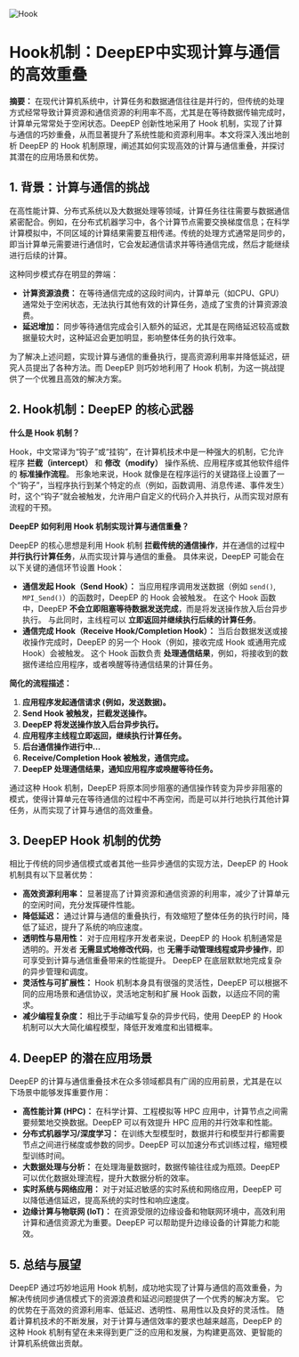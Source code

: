 ![Hook](BigModel/Hook/Hook.png)
# Hook机制：DeepEP中实现计算与通信的高效重叠

**摘要：**  在现代计算机系统中，计算任务和数据通信往往是并行的，但传统的处理方式经常导致计算资源和通信资源的利用率不高，尤其是在等待数据传输完成时，计算单元常常处于空闲状态。DeepEP 创新性地采用了 Hook 机制，实现了计算与通信的巧妙重叠，从而显著提升了系统性能和资源利用率。本文将深入浅出地剖析 DeepEP 的 Hook 机制原理，阐述其如何实现高效的计算与通信重叠，并探讨其潜在的应用场景和优势。

## 1. 背景：计算与通信的挑战

在高性能计算、分布式系统以及大数据处理等领域，计算任务往往需要与数据通信紧密配合。例如，在分布式机器学习中，各个计算节点需要交换梯度信息；在科学计算模拟中，不同区域的计算结果需要互相传递。传统的处理方式通常是同步的，即当计算单元需要进行通信时，它会发起通信请求并等待通信完成，然后才能继续进行后续的计算。

这种同步模式存在明显的弊端：

* **计算资源浪费：** 在等待通信完成的这段时间内，计算单元（如CPU、GPU）通常处于空闲状态，无法执行其他有效的计算任务，造成了宝贵的计算资源浪费。
* **延迟增加：**  同步等待通信完成会引入额外的延迟，尤其是在网络延迟较高或数据量较大时，这种延迟会更加明显，影响整体任务的执行效率。

为了解决上述问题，实现计算与通信的重叠执行，提高资源利用率并降低延迟，研究人员提出了各种方法。而 DeepEP 则巧妙地利用了 Hook 机制，为这一挑战提供了一个优雅且高效的解决方案。

## 2. Hook机制：DeepEP 的核心武器

**什么是 Hook 机制？**

Hook，中文常译为“钩子”或“挂钩”，在计算机技术中是一种强大的机制，它允许程序 **拦截（intercept）** 和 **修改（modify）**  操作系统、应用程序或其他软件组件的 **标准操作流程**。 形象地来说，Hook 就像是在程序运行的关键路径上设置了一个“钩子”，当程序执行到某个特定的点（例如，函数调用、消息传递、事件发生）时，这个“钩子”就会被触发，允许用户自定义的代码介入并执行，从而实现对原有流程的干预。

**DeepEP 如何利用 Hook 机制实现计算与通信重叠？**

DeepEP 的核心思想是利用 Hook 机制 **拦截传统的通信操作**，并在通信的过程中 **并行执行计算任务**，从而实现计算与通信的重叠。 具体来说，DeepEP 可能会在以下关键的通信环节设置 Hook：

* **通信发起 Hook（Send Hook）：** 当应用程序调用发送数据（例如 `send()`, `MPI_Send()`）的函数时，DeepEP 的 Hook 会被触发。  在这个 Hook 函数中，DeepEP **不会立即阻塞等待数据发送完成**，而是将发送操作放入后台异步执行。  与此同时，主线程可以 **立即返回并继续执行后续的计算任务**。
* **通信完成 Hook（Receive Hook/Completion Hook）：** 当后台数据发送或接收操作完成时，DeepEP 的另一个 Hook（例如，接收完成 Hook 或通用完成 Hook）会被触发。 这个 Hook 函数负责 **处理通信结果**，例如，将接收到的数据传递给应用程序，或者唤醒等待通信结果的计算任务。

**简化的流程描述：**

1. **应用程序发起通信请求 (例如，发送数据)。**
2. **Send Hook 被触发，拦截发送操作。**
3. **DeepEP 将发送操作放入后台异步执行。**
4. **应用程序主线程立即返回，继续执行计算任务。**
5. **后台通信操作进行中...**
6. **Receive/Completion Hook 被触发，通信完成。**
7. **DeepEP 处理通信结果，通知应用程序或唤醒等待任务。**

通过这种 Hook 机制，DeepEP 将原本同步阻塞的通信操作转变为异步非阻塞的模式，使得计算单元在等待通信的过程中不再空闲，而是可以并行地执行其他计算任务，从而实现了计算与通信的高效重叠。

## 3. DeepEP Hook 机制的优势

相比于传统的同步通信模式或者其他一些异步通信的实现方法，DeepEP 的 Hook 机制具有以下显著优势：

* **高效资源利用率：**  显著提高了计算资源和通信资源的利用率，减少了计算单元的空闲时间，充分发挥硬件性能。
* **降低延迟：**  通过计算与通信的重叠执行，有效缩短了整体任务的执行时间，降低了延迟，提升了系统的响应速度。
* **透明性与易用性：**  对于应用程序开发者来说，DeepEP 的 Hook 机制通常是透明的。开发者 **无需显式地修改代码**，也 **无需手动管理线程或异步操作**，即可享受到计算与通信重叠带来的性能提升。 DeepEP 在底层默默地完成复杂的异步管理和调度。
* **灵活性与可扩展性：**  Hook 机制本身具有很强的灵活性，DeepEP 可以根据不同的应用场景和通信协议，灵活地定制和扩展 Hook 函数，以适应不同的需求。
* **减少编程复杂度：**  相比于手动编写复杂的异步代码，使用 DeepEP 的 Hook 机制可以大大简化编程模型，降低开发难度和出错概率。

## 4. DeepEP 的潜在应用场景

DeepEP 的计算与通信重叠技术在众多领域都具有广阔的应用前景，尤其是在以下场景中能够发挥重要作用：

* **高性能计算 (HPC)：**  在科学计算、工程模拟等 HPC 应用中，计算节点之间需要频繁地交换数据。DeepEP 可以有效提升 HPC 应用的并行效率和性能。
* **分布式机器学习/深度学习：**  在训练大型模型时，数据并行和模型并行都需要节点之间进行梯度或参数的同步。DeepEP 可以加速分布式训练过程，缩短模型训练时间。
* **大数据处理与分析：**  在处理海量数据时，数据传输往往成为瓶颈。DeepEP 可以优化数据处理流程，提升大数据分析的效率。
* **实时系统与网络应用：**  对于对延迟敏感的实时系统和网络应用，DeepEP 可以降低通信延迟，提高系统的实时性和响应速度。
* **边缘计算与物联网 (IoT)：**  在资源受限的边缘设备和物联网环境中，高效利用计算和通信资源尤为重要。DeepEP 可以帮助提升边缘设备的计算能力和能效。

## 5. 总结与展望

DeepEP 通过巧妙地运用 Hook 机制，成功地实现了计算与通信的高效重叠，为解决传统同步通信模式下的资源浪费和延迟问题提供了一个优秀的解决方案。 它的优势在于高效的资源利用率、低延迟、透明性、易用性以及良好的灵活性。 随着计算机技术的不断发展，对于计算与通信效率的要求也越来越高，DeepEP 的这种 Hook 机制有望在未来得到更广泛的应用和发展，为构建更高效、更智能的计算机系统做出贡献。

